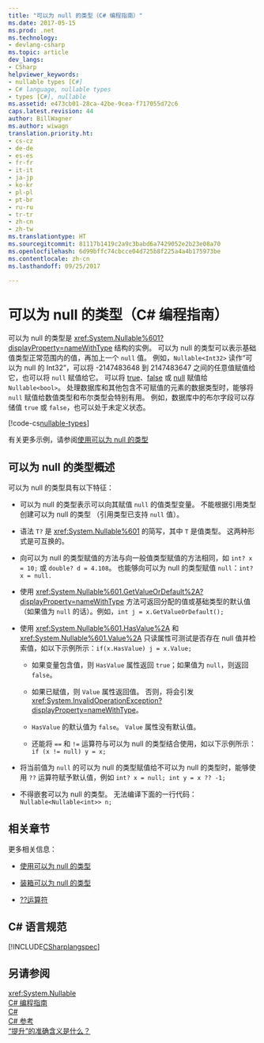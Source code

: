 ```yaml
---
title: "可以为 null 的类型（C# 编程指南）"
ms.date: 2017-05-15
ms.prod: .net
ms.technology:
- devlang-csharp
ms.topic: article
dev_langs:
- CSharp
helpviewer_keywords:
- nullable types [C#]
- C# language, nullable types
- types [C#], nullable
ms.assetid: e473cb01-28ca-42be-9cea-f717055d72c6
caps.latest.revision: 44
author: BillWagner
ms.author: wiwagn
translation.priority.ht:
- cs-cz
- de-de
- es-es
- fr-fr
- it-it
- ja-jp
- ko-kr
- pl-pl
- pt-br
- ru-ru
- tr-tr
- zh-cn
- zh-tw
ms.translationtype: HT
ms.sourcegitcommit: 81117b1419c2a9c3babd6a7429052e2b23e08a70
ms.openlocfilehash: 6d99bffc74cbcce04d725b8f225a4a4b175973be
ms.contentlocale: zh-cn
ms.lasthandoff: 09/25/2017

---
```

# <a name="nullable-types-c-programming-guide"></a>可以为 null 的类型（C# 编程指南）
可以为 null 的类型是 <xref:System.Nullable%601?displayProperty=nameWithType> 结构的实例。 可以为 null 的类型可以表示基础值类型正常范围内的值，再加上一个 `null` 值。 例如，`Nullable<Int32>` 读作“可以为 null 的 Int32”，可以将 -2147483648 到 2147483647 之间的任意值赋值给它，也可以将 `null` 赋值给它。 可以将 [true](../../../csharp/language-reference/keywords/true.md)、[false](../../../csharp/language-reference/keywords/false.md) 或 [null](../../../csharp/language-reference/keywords/null.md) 赋值给 `Nullable<bool>`。 处理数据库和其他包含不可赋值的元素的数据类型时，能够将 `null` 赋值给数值类型和布尔类型会特别有用。 例如，数据库中的布尔字段可以存储值 `true` 或 `false`，也可以处于未定义状态。 
  
[!code-cs[nullable-types](../../../../samples/snippets/csharp/programming-guide/nullable-types/nullable-ex1.cs)]  
  
有关更多示例，请参阅[使用可以为 null 的类型](../../../csharp/programming-guide/nullable-types/using-nullable-types.md)  
  
## <a name="nullable-types-overview"></a>可以为 null 的类型概述  
 可以为 null 的类型具有以下特征：  
  
-   可以为 null 的类型表示可以向其赋值 `null` 的值类型变量。 不能根据引用类型创建可以为 null 的类型 （引用类型已支持 `null` 值）。  
  
-   语法 `T?` 是 <xref:System.Nullable%601> 的简写，其中 `T` 是值类型。 这两种形式是可互换的。  
  
-   向可以为 null 的类型赋值的方法与向一般值类型赋值的方法相同，如 `int? x = 10;` 或 `double? d = 4.108`。 也能够向可以为 null 的类型赋值 `null`：`int? x = null.`  
  
-   使用 <xref:System.Nullable%601.GetValueOrDefault%2A?displayProperty=nameWithType> 方法可返回分配的值或基础类型的默认值（如果值为 `null` 的话）。例如，`int j = x.GetValueOrDefault();`  
  
-   使用 <xref:System.Nullable%601.HasValue%2A> 和 <xref:System.Nullable%601.Value%2A> 只读属性可测试是否存在 null 值并检索值，如以下示例所示：`if(x.HasValue) j = x.Value;`  
  
    -   如果变量包含值，则 `HasValue` 属性返回 `true`；如果值为 `null`，则返回 `false`。  
  
    -   如果已赋值，则 `Value` 属性返回值。 否则，将会引发 <xref:System.InvalidOperationException?displayProperty=nameWithType>。  
  
    -   `HasValue` 的默认值为 `false`。 `Value` 属性没有默认值。  
  
    -   还能将 `==` 和 `!=` 运算符与可以为 null 的类型结合使用，如以下示例所示：`if (x != null) y = x;`  
  
-   将当前值为 `null` 的可以为 null 的类型赋值给不可以为 null 的类型时，能够使用 `??` 运算符赋予默认值，例如 `int? x = null; int y = x ?? -1;`  
  
-   不得嵌套可以为 null 的类型。 无法编译下面的一行代码：`Nullable<Nullable<int>> n;`  
  
## <a name="related-sections"></a>相关章节  
 更多相关信息：  
  
-   [使用可以为 null 的类型](../../../csharp/programming-guide/nullable-types/using-nullable-types.md)  
  
-   [装箱可以为 null 的类型](../../../csharp/programming-guide/nullable-types/boxing-nullable-types.md)  
  
-   [??运算符](../../../csharp/language-reference/operators/null-conditional-operator.md)  
  
## <a name="c-language-specification"></a>C# 语言规范  
 [!INCLUDE[CSharplangspec](~/includes/csharplangspec-md.md)]  
  
## <a name="see-also"></a>另请参阅  
 <xref:System.Nullable>   
 [C# 编程指南](../../../csharp/programming-guide/index.md)   
 [C#](../../../csharp/index.md)   
 [C# 参考](../../../csharp/language-reference/index.md)   
 [“提升”的准确含义是什么？](http://go.microsoft.com/fwlink/?LinkId=112382)

